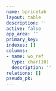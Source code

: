 ```yaml
---
name: bpricetab
layout: table
description: ''
active: false
app_area: ''
primary_key: 
indexes: []
columns:
- name: wo_ref
  type: char(10)
  description: ''
relations: []
pseudo_pk: 
---
```


